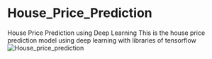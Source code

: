 # House_Price_Prediction
House Price Prediction using Deep Learning
This is the house price prediction model using deep learning with libraries of tensorflow
![House_price_prediction](https://github.com/technocrats-portfolio/House_Price_Prediction/assets/149525727/756a7c6d-ca32-4c4a-89e8-6f016d010752)
